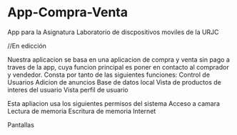 # App-Compra-Venta
App para la Asignatura Laboratorio de discpositivos moviles de la URJC
 
 
 //En edicción
 
 
Nuestra aplicacion se basa en una aplicacion de compra y venta sin pago a traves de la app, cuya funcion principal es poner en contacto al comprador y vendedor.
Consta por tanto de las siguientes funciones:
    Control de Usuarios
    Adicion de anuncios
    Base de datos local
    Vista de productos de interes del usuario
    Vista perfil de usuario
    
Esta apliacion usa los siguientes permisos del sistema
Acceso a camara
Lectura de memoria
Escritura de memoria 
Internet

Pantallas
    

